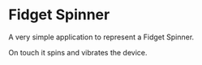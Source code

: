 # Fidget Spinner

A very simple application to represent a Fidget Spinner.

On touch it spins and vibrates the device.